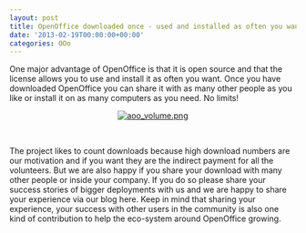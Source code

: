 ```yaml
---
layout: post
title: OpenOffice downloaded once - used and installed as often you want
date: '2013-02-19T00:00:00+00:00'
categories: OOo
---
```

<p> One major advantage of OpenOffice is that it is open source and that
 the license allows you to use and install it as often you want. Once you 
have downloaded OpenOffice you can share it with as many other people as you like or install it on as many computers as 
you need. No limits!  
  
  </p> 
  <p> </p> 
  <p align="center"> <a href="https://blogs.apache.org/OOo/mediaresource/5f004fe8-e95c-4a83-b170-c3cde50826aa"><img alt="aoo_volume.png" src="https://blogs.apache.org/OOo/mediaresource/263081cd-2f81-47bf-be32-76a03021f218" /></a><br /></p> 
  <p> </p> 
  <p align="center"><br /></p> 
  The project likes to count downloads because high 
download numbers are our motivation and if you want they are the indirect payment
 for all the volunteers. But we are also happy if you share your 
download with many other people or inside your company. If you do so 
please share your success stories of bigger deployments with us and we 
are happy to share your experience via our blog here. Keep in mind that 
sharing your experience, your success with other users in the community 
is also one kind of contribution to help the eco-system around 
OpenOffice growing.
